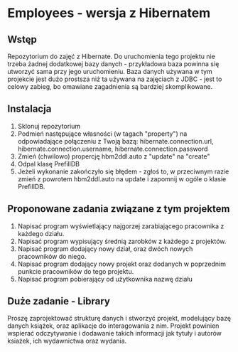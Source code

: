 # Employees - wersja z Hibernatem
## Wstęp
Repozytorium do zajęć z Hibernate. Do uruchomienia tego projektu nie trzeba żadnej dodatkowej bazy danych - przykładowa baza
powinna się utworzyć sama przy jego uruchomieniu. 
Baza danych używana w tym projekcie jest dużo prostsza niż ta używana na zajęciach z JDBC - jest to celowy zabieg, bo omawiane
zagadnienia są bardziej skomplikowane.
## Instalacja
1. Sklonuj repozytorium
2. Podmień następujące własności (w tagach "property") na odpowiadające połączeniu z Twoją bazą: hibernate.connection.url,
hibernate.connection.username, hibernate.connection.password
3. Zmień (chwilowo) propercję hbm2ddl.auto z "update" na "create"
4. Odpal klasę PrefillDB
5. Jeżeli wykonanie zakończyło się błędem - zgłoś to, w przeciwnym razie zmień z powrotem hbm2ddl.auto na update i zapomnij
w ogóle o klasie PrefillDB.
## Proponowane zadania związane z tym projektem
1. Napisać program wyświetlający najgorzej zarabiającego pracownika z każdego działu.
2. Napisać program wypisujący średnią zarobków z każdego z projektów.
3. Napisać program dodający nowy dział, oraz dwóch nowych pracowników do niego.
4. Napisać program dodający nowy projekt oraz dodanych w poprzednim punkcie pracowników do tego projektu.
5. Napisać program pobierający od użytkownika nazwę działu 
## Duże zadanie - Library
Proszę zaprojektować strukturę danych i stworzyć projekt, modelujący bazę danych książek, oraz aplikacje do interagowania z nim.
Projekt powinien wspierać odczytywanie i dodawanie takich informacji jak tytuły i autorów ksiażek, ich wydawnictwa oraz wydania.


